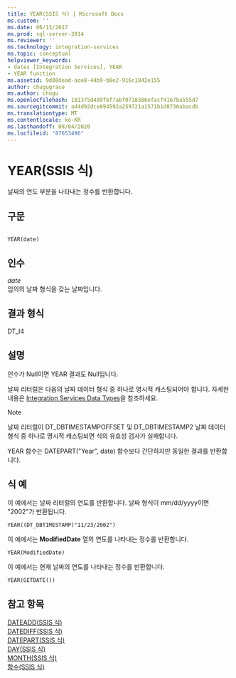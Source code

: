 ```yaml
---
title: YEAR(SSIS 식) | Microsoft Docs
ms.custom: ''
ms.date: 06/13/2017
ms.prod: sql-server-2014
ms.reviewer: ''
ms.technology: integration-services
ms.topic: conceptual
helpviewer_keywords:
- dates [Integration Services], YEAR
- YEAR function
ms.assetid: 9d88dead-ace8-44b9-b8e2-916c1842e155
author: chugugrace
ms.author: chugu
ms.openlocfilehash: 181375d489fbf7abf0718386efacf4167ba555d7
ms.sourcegitcommit: ad4d92dce894592a259721a1571b1d8736abacdb
ms.translationtype: MT
ms.contentlocale: ko-KR
ms.lasthandoff: 08/04/2020
ms.locfileid: "87653496"
---
```

# <a name="year-ssis-expression"></a>YEAR(SSIS 식)
  날짜의 연도 부분을 나타내는 정수를 반환합니다.  
  
## <a name="syntax"></a>구문  
  
```  
  
YEAR(date)  
```  
  
## <a name="arguments"></a>인수  
 *date*  
 임의의 날짜 형식을 갖는 날짜입니다.  
  
## <a name="result-types"></a>결과 형식  
 DT_I4  
  
## <a name="remarks"></a>설명  
 인수가 Null이면 YEAR 결과도 Null입니다.  
  
 날짜 리터럴은 다음의 날짜 데이터 형식 중 하나로 명시적 캐스팅되어야 합니다. 자세한 내용은 [Integration Services Data Types](../data-flow/integration-services-data-types.md)을 참조하세요.  
  
> [!NOTE]  
>  날짜 리터럴이 DT_DBTIMESTAMPOFFSET 및 DT_DBTIMESTAMP2 날짜 데이터 형식 중 하나로 명시적 캐스팅되면 식의 유효성 검사가 실패합니다.  
  
 YEAR 함수는 DATEPART("Year", date) 함수보다 간단하지만 동일한 결과를 반환합니다.  
  
## <a name="expression-examples"></a>식 예  
 이 예에서는 날짜 리터럴의 연도를 반환합니다. 날짜 형식이 mm/dd/yyyy이면 "2002"가 반환됩니다.  
  
```  
YEAR((DT_DBTIMESTAMP)"11/23/2002")  
```  
  
 이 예에서는 **ModifiedDate** 열의 연도를 나타내는 정수를 반환합니다.  
  
```  
YEAR(ModifiedDate)  
```  
  
 이 예에서는 현재 날짜의 연도를 나타내는 정수를 반환합니다.  
  
```  
YEAR(GETDATE())  
```  
  
## <a name="see-also"></a>참고 항목  
 [DATEADD&#40;SSIS 식&#41;](dateadd-ssis-expression.md)   
 [DATEDIFF&#40;SSIS 식&#41;](datediff-ssis-expression.md)   
 [DATEPART&#40;SSIS 식&#41;](datepart-ssis-expression.md)   
 [DAY&#40;SSIS 식&#41;](day-ssis-expression.md)   
 [MONTH&#40;SSIS 식&#41;](month-ssis-expression.md)   
 [함수&#40;SSIS 식&#41;](functions-ssis-expression.md)  
  
  
